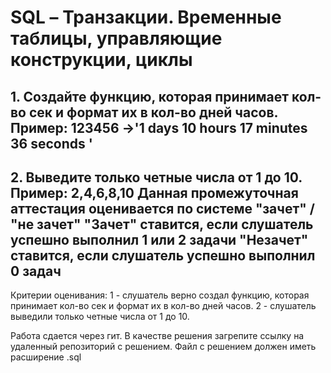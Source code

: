 # SQL – Транзакции. Временные таблицы, управляющие конструкции, циклы

## 1. Создайте функцию, которая принимает кол-во сек и формат их в кол-во дней часов. Пример: 123456 ->'1 days 10 hours 17 minutes 36 seconds '

## 2. Выведите только четные числа от 1 до 10. Пример: 2,4,6,8,10 Данная промежуточная аттестация оценивается по системе "зачет" / "не зачет" "Зачет" ставится, если слушатель успешно выполнил 1 или 2 задачи "Незачет" ставится, если слушатель успешно выполнил 0 задач

Критерии оценивания:
1 - слушатель верно создал функцию, которая принимает кол-во сек и формат их в кол-во дней часов.
2 - слушатель выведили только четные числа от 1 до 10.

Работа сдается через гит. В качестве решения загрепите ссылку на удаленный репозиторий с решением. Файл с решением должен иметь расширение .sql